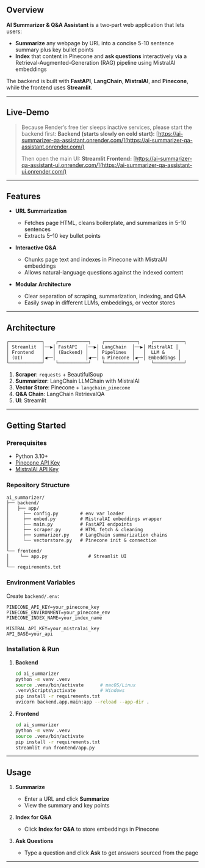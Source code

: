 
## Overview

**AI Summarizer & Q\&A Assistant** is a two‐part web application that lets users:

* **Summarize** any webpage by URL into a concise 5-10 sentence summary plus key bullet points
* **Index** that content in Pinecone and **ask questions** interactively via a Retrieval-Augmented-Generation (RAG) pipeline using MistralAI embeddings

The backend is built with **FastAPI**, **LangChain**, **MistralAI**, and **Pinecone**, while the frontend uses **Streamlit**.

---

## Live-Demo

> Because Render’s free tier sleeps inactive services, please start the backend first:
> **Backend (starts slowly on cold start):**
> [https://ai-summarizer-qa-assistant.onrender.com/](https://ai-summarizer-qa-assistant.onrender.com/)
>
> Then open the main UI:
> **Streamlit Frontend:**
> [https://ai-summarizer-qa-assistant-ui.onrender.com/](https://ai-summarizer-qa-assistant-ui.onrender.com/)

---

## Features

* **URL Summarization**

  * Fetches page HTML, cleans boilerplate, and summarizes in 5-10 sentences
  * Extracts 5–10 key bullet points
* **Interactive Q\&A**

  * Chunks page text and indexes in Pinecone with MistralAI embeddings
  * Allows natural-language questions against the indexed content
* **Modular Architecture**

  * Clear separation of scraping, summarization, indexing, and Q\&A
  * Easily swap in different LLMs, embeddings, or vector stores

---

## Architecture

```
┌────────────┐    ┌───────────┐    ┌────────────┐    ┌───────────┐
│ Streamlit  │──▶│ FastAPI   │──▶│ LangChain  │──▶│ MistralAI │
│ Frontend   │   │ (Backend) │   │ Pipelines  │   │  LLM &     │
│ (UI)       │◀──│           │◀──│ & Pinecone │◀──│ Embeddings │
└────────────┘    └───────────┘    └────────────┘    └───────────┘
```

1. **Scraper**: `requests` + BeautifulSoup
2. **Summarizer**: LangChain LLMChain with MistralAI
3. **Vector Store**: Pinecone + `langchain_pinecone`
4. **Q\&A Chain**: LangChain RetrievalQA
5. **UI**: Streamlit

---

## Getting Started

### Prerequisites

* Python 3.10+
* [Pinecone API Key](https://www.pinecone.io/)
* [MistralAI API Key](https://mistral.ai/)

### Repository Structure

```
ai_summarizer/
├── backend/
│   ├── app/
│     ├── config.py        # env var loader
│     ├── embed.py         # MistralAI embeddings wrapper
│     ├── main.py          # FastAPI endpoints
│     ├── scraper.py       # HTML fetch & cleaning
│     ├── summarizer.py    # LangChain summarization chains
│     └── vectorstore.py   # Pinecone init & connection
│   
└── frontend/
│    └── app.py               # Streamlit UI
│    
└── requirements.txt
```

### Environment Variables

Create `backend/.env`:

```dotenv
PINECONE_API_KEY=your_pinecone_key
PINECONE_ENVIRONMENT=your_pinecone_env
PINECONE_INDEX_NAME=your_index_name

MISTRAL_API_KEY=your_mistralai_key
API_BASE=your_api
```

### Installation & Run

1. **Backend**

   ```bash
   cd ai_summarizer
   python -m venv .venv
   source .venv/bin/activate      # macOS/Linux
   .venv\Scripts\activate         # Windows
   pip install -r requirements.txt
   uvicorn backend.app.main:app --reload --app-dir .
   ```

2. **Frontend**

   ```bash
   cd ai_summarizer
   python -m venv .venv
   source .venv/bin/activate
   pip install -r requirements.txt
   streamlit run frontend/app.py
   ```

---

## Usage

1. **Summarize**

   * Enter a URL and click **Summarize**
   * View the summary and key points
2. **Index for Q\&A**

   * Click **Index for Q\&A** to store embeddings in Pinecone
3. **Ask Questions**

   * Type a question and click **Ask** to get answers sourced from the page

---


